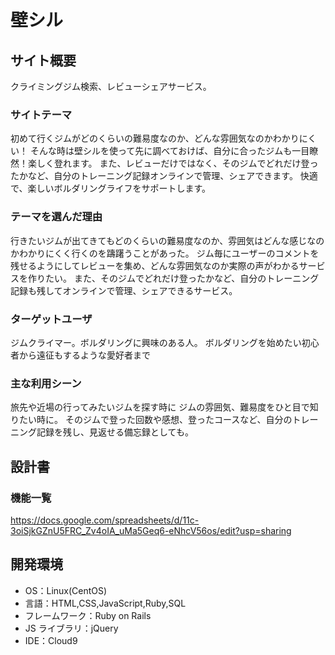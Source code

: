 # 壁シル

## サイト概要

クライミングジム検索、レビューシェアサービス。

### サイトテーマ
初めて行くジムがどのくらいの難易度なのか、どんな雰囲気なのかわかりにくい！
そんな時は壁シルを使って先に調べておけば、自分に合ったジムも一目瞭然！楽しく登れます。
また、レビューだけではなく、そのジムでどれだけ登ったかなど、自分のトレーニング記録オンラインで管理、シェアできます。
快適で、楽しいボルダリングライフをサポートします。

### テーマを選んだ理由

行きたいジムが出てきてもどのくらいの難易度なのか、雰囲気はどんな感じなのかわかりにくく行くのを躊躇うことがあった。
ジム毎にユーザーのコメントを残せるようにしてレビューを集め、どんな雰囲気なのか実際の声がわかるサービスを作りたい。
また、そのジムでどれだけ登ったかなど、自分のトレーニング記録も残してオンラインで管理、シェアできるサービス。

### ターゲットユーザ

ジムクライマー。ボルダリングに興味のある人。
ボルダリングを始めたい初心者から遠征もするような愛好者まで

### 主な利用シーン

旅先や近場の行ってみたいジムを探す時に
ジムの雰囲気、難易度をひと目で知りたい時に。
そのジムで登った回数や感想、登ったコースなど、自分のトレーニング記録を残し、見返せる備忘録としても。

## 設計書

### 機能一覧
https://docs.google.com/spreadsheets/d/11c-3oiSjkGZnU5FRC_Zv4oIA_uMa5Geq6-eNhcV56os/edit?usp=sharing

## 開発環境

- OS：Linux(CentOS)
- 言語：HTML,CSS,JavaScript,Ruby,SQL
- フレームワーク：Ruby on Rails
- JS ライブラリ：jQuery
- IDE：Cloud9
